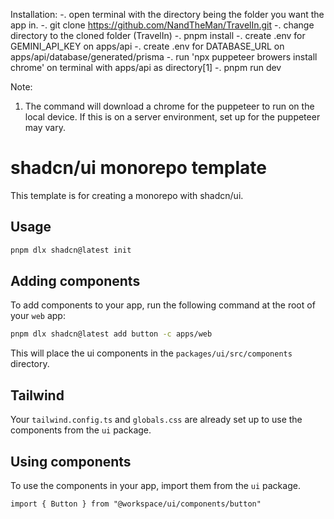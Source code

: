 Installation:
-. open terminal with the directory being the folder you want the app in.
-. git clone https://github.com/NandTheMan/TravelIn.git
-. change directory to the cloned folder (TravelIn)
-. pnpm install
-. create .env for GEMINI_API_KEY on apps/api
-. create .env for DATABASE_URL on apps/api/database/generated/prisma
-. run 'npx puppeteer browers install chrome' on terminal with apps/api as directory[1]
-. pnpm run dev

Note:
1. The command will download a chrome for the puppeteer to run on the local device. If this is on a server environment, set up for the puppeteer may vary.

# shadcn/ui monorepo template

This template is for creating a monorepo with shadcn/ui.

## Usage

```bash
pnpm dlx shadcn@latest init
```

## Adding components

To add components to your app, run the following command at the root of your `web` app:

```bash
pnpm dlx shadcn@latest add button -c apps/web
```

This will place the ui components in the `packages/ui/src/components` directory.

## Tailwind

Your `tailwind.config.ts` and `globals.css` are already set up to use the components from the `ui` package.

## Using components

To use the components in your app, import them from the `ui` package.

```tsx
import { Button } from "@workspace/ui/components/button"
```
